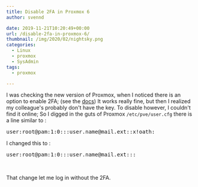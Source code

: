 ```yaml
---
title: Disable 2FA in Proxmox 6
author: svennd

date: 2019-11-21T10:20:49+00:00
url: /disable-2fa-in-proxmox-6/
thumbnail: /img/2020/02/nightsky.png
categories:
  - Linux
  - proxmox
  - SysAdmin
tags:
  - proxmox

---
```

I was checking the new version of Proxmox, when I noticed there is an option to enable 2FA; (see the [docs][1]) It works really fine, but then I realized my colleague's probably don't have the key. To disable however, I couldn't find it online; So I digged in the guts of Proxmox <code class="EnlighterJSRAW" data-enlighter-language="null">/etc/pve/user.cfg</code> there is a line similar to :

<pre>user:root@pam:1:0:::user.name@mail.ext::x!oath:</pre>

I changed this to :

<pre>user:root@pam:1:0:::user.name@mail.ext:::</pre>

&nbsp;

That change let me log in without the 2FA.

&nbsp;

 [1]: https://pve.proxmox.com/pve-docs/pve-admin-guide.html#two_factor_authentication